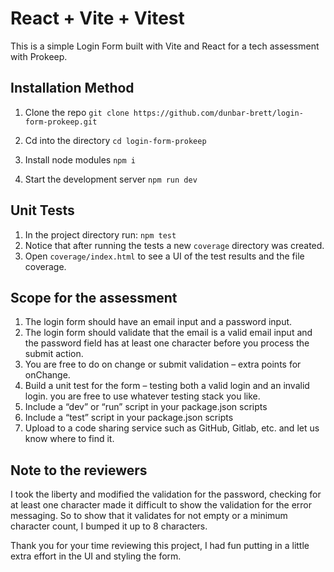 # React + Vite + Vitest

This is a simple Login Form built with Vite and React for a tech assessment with Prokeep.


## Installation Method
1. Clone the repo
`git clone https://github.com/dunbar-brett/login-form-prokeep.git`

2. Cd into the directory
`cd login-form-prokeep`

3. Install node modules
`npm i`

4. Start the development server
`npm run dev`


## Unit Tests
1. In the project directory run:
`npm test`
2. Notice that after running the tests a new `coverage` directory was created. 
3. Open `coverage/index.html` to see a UI of the test results and the file coverage.


## Scope for the assessment
1.  The  login  form  should  have  an  email  input  and  a  password  input.  
2.  The  login  form  should  validate  that  the  email  is  a  valid  email  input  and  the  password  field  has  at  least  one  character  before  you  process  the  submit  action.  
3.  You  are  free  to  do  on  change  or  submit  validation  –  extra  points  for  onChange.  
4.  Build  a  unit  test  for  the  form  –  testing  both  a  valid  login  and  an  invalid  login.  you  are  free  to  use  whatever  testing  stack  you  like.  
5.  Include  a  “dev”  or  “run”  script  in  your  package.json  scripts  
6.  Include  a  “test”  script  in  your  package.json  scripts  
7.  Upload  to  a  code  sharing  service  such  as  GitHub,  Gitlab,  etc.  and  let  us  know  where  to  find  it.


## Note to the reviewers
I took the liberty and modified the validation for the password, checking for at least one character made it difficult to show the validation for the error messaging. So to show that it validates for not empty or a minimum character count, I bumped it up to 8 characters. 

Thank you for your time reviewing this project, I had fun putting in a little extra effort in the UI and styling the form.